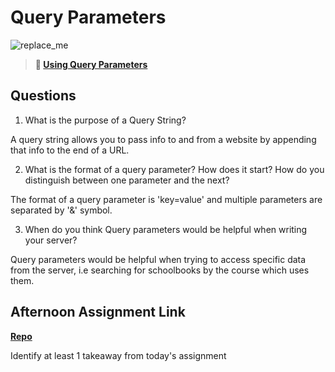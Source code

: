 # Query Parameters

![replace_me](https://codeworks.blob.core.windows.net/public/assets/img/illustrations/placeholder.svg)

> **📖 [Using Query Parameters](https://codeworksacademy.com/fs-student-guide/resources/wk5/01-Query-Parameters)**

## Questions

1. What is the purpose of a Query String?

A query string allows you to pass info to and from a website by appending that info to the end of a URL.

2. What is the format of a query parameter? How does it start? How do you distinguish between one parameter and the next?

The format of a query parameter is 'key=value' and multiple parameters are separated by '&' symbol.

3. When do you think Query parameters would be helpful when writing your server?

Query parameters would be helpful when trying to access specific data from the server, i.e searching for schoolbooks by the course which uses them.

## Afternoon Assignment Link

**[Repo](https://github.com/ScottTLyman/burgertime.git)**

Identify at least 1 takeaway from today's assignment
